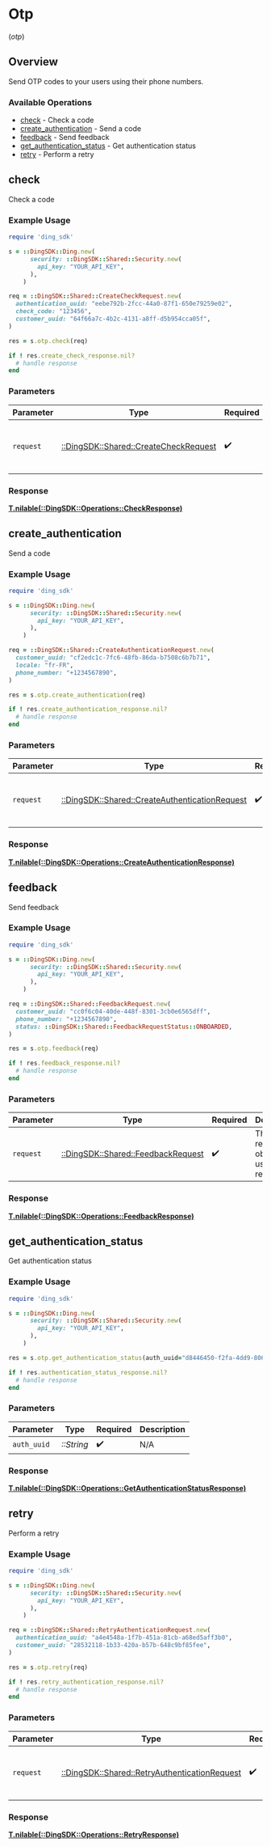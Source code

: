 # Otp
(*otp*)

## Overview

Send OTP codes to your users using their phone numbers.

### Available Operations

* [check](#check) - Check a code
* [create_authentication](#create_authentication) - Send a code
* [feedback](#feedback) - Send feedback
* [get_authentication_status](#get_authentication_status) - Get authentication status
* [retry](#retry) - Perform a retry

## check

Check a code

### Example Usage

```ruby
require 'ding_sdk'

s = ::DingSDK::Ding.new(
      security: ::DingSDK::Shared::Security.new(
        api_key: "YOUR_API_KEY",
      ),
    )

req = ::DingSDK::Shared::CreateCheckRequest.new(
  authentication_uuid: "eebe792b-2fcc-44a0-87f1-650e79259e02",
  check_code: "123456",
  customer_uuid: "64f66a7c-4b2c-4131-a8ff-d5b954cca05f",
)

res = s.otp.check(req)

if ! res.create_check_response.nil?
  # handle response
end

```

### Parameters

| Parameter                                                                          | Type                                                                               | Required                                                                           | Description                                                                        |
| ---------------------------------------------------------------------------------- | ---------------------------------------------------------------------------------- | ---------------------------------------------------------------------------------- | ---------------------------------------------------------------------------------- |
| `request`                                                                          | [::DingSDK::Shared::CreateCheckRequest](../../models/shared/createcheckrequest.md) | :heavy_check_mark:                                                                 | The request object to use for the request.                                         |

### Response

**[T.nilable(::DingSDK::Operations::CheckResponse)](../../models/operations/checkresponse.md)**



## create_authentication

Send a code

### Example Usage

```ruby
require 'ding_sdk'

s = ::DingSDK::Ding.new(
      security: ::DingSDK::Shared::Security.new(
        api_key: "YOUR_API_KEY",
      ),
    )

req = ::DingSDK::Shared::CreateAuthenticationRequest.new(
  customer_uuid: "cf2edc1c-7fc6-48fb-86da-b7508c6b7b71",
  locale: "fr-FR",
  phone_number: "+1234567890",
)

res = s.otp.create_authentication(req)

if ! res.create_authentication_response.nil?
  # handle response
end

```

### Parameters

| Parameter                                                                                            | Type                                                                                                 | Required                                                                                             | Description                                                                                          |
| ---------------------------------------------------------------------------------------------------- | ---------------------------------------------------------------------------------------------------- | ---------------------------------------------------------------------------------------------------- | ---------------------------------------------------------------------------------------------------- |
| `request`                                                                                            | [::DingSDK::Shared::CreateAuthenticationRequest](../../models/shared/createauthenticationrequest.md) | :heavy_check_mark:                                                                                   | The request object to use for the request.                                                           |

### Response

**[T.nilable(::DingSDK::Operations::CreateAuthenticationResponse)](../../models/operations/createauthenticationresponse.md)**



## feedback

Send feedback

### Example Usage

```ruby
require 'ding_sdk'

s = ::DingSDK::Ding.new(
      security: ::DingSDK::Shared::Security.new(
        api_key: "YOUR_API_KEY",
      ),
    )

req = ::DingSDK::Shared::FeedbackRequest.new(
  customer_uuid: "cc0f6c04-40de-448f-8301-3cb0e6565dff",
  phone_number: "+1234567890",
  status: ::DingSDK::Shared::FeedbackRequestStatus::ONBOARDED,
)

res = s.otp.feedback(req)

if ! res.feedback_response.nil?
  # handle response
end

```

### Parameters

| Parameter                                                                    | Type                                                                         | Required                                                                     | Description                                                                  |
| ---------------------------------------------------------------------------- | ---------------------------------------------------------------------------- | ---------------------------------------------------------------------------- | ---------------------------------------------------------------------------- |
| `request`                                                                    | [::DingSDK::Shared::FeedbackRequest](../../models/shared/feedbackrequest.md) | :heavy_check_mark:                                                           | The request object to use for the request.                                   |

### Response

**[T.nilable(::DingSDK::Operations::FeedbackResponse)](../../models/operations/feedbackresponse.md)**



## get_authentication_status

Get authentication status

### Example Usage

```ruby
require 'ding_sdk'

s = ::DingSDK::Ding.new(
      security: ::DingSDK::Shared::Security.new(
        api_key: "YOUR_API_KEY",
      ),
    )

res = s.otp.get_authentication_status(auth_uuid="d8446450-f2fa-4dd9-806b-df5b8c661f23")

if ! res.authentication_status_response.nil?
  # handle response
end

```

### Parameters

| Parameter          | Type               | Required           | Description        |
| ------------------ | ------------------ | ------------------ | ------------------ |
| `auth_uuid`        | *::String*         | :heavy_check_mark: | N/A                |

### Response

**[T.nilable(::DingSDK::Operations::GetAuthenticationStatusResponse)](../../models/operations/getauthenticationstatusresponse.md)**



## retry

Perform a retry

### Example Usage

```ruby
require 'ding_sdk'

s = ::DingSDK::Ding.new(
      security: ::DingSDK::Shared::Security.new(
        api_key: "YOUR_API_KEY",
      ),
    )

req = ::DingSDK::Shared::RetryAuthenticationRequest.new(
  authentication_uuid: "a4e4548a-1f7b-451a-81cb-a68ed5aff3b0",
  customer_uuid: "28532118-1b33-420a-b57b-648c9bf85fee",
)

res = s.otp.retry(req)

if ! res.retry_authentication_response.nil?
  # handle response
end

```

### Parameters

| Parameter                                                                                          | Type                                                                                               | Required                                                                                           | Description                                                                                        |
| -------------------------------------------------------------------------------------------------- | -------------------------------------------------------------------------------------------------- | -------------------------------------------------------------------------------------------------- | -------------------------------------------------------------------------------------------------- |
| `request`                                                                                          | [::DingSDK::Shared::RetryAuthenticationRequest](../../models/shared/retryauthenticationrequest.md) | :heavy_check_mark:                                                                                 | The request object to use for the request.                                                         |

### Response

**[T.nilable(::DingSDK::Operations::RetryResponse)](../../models/operations/retryresponse.md)**

